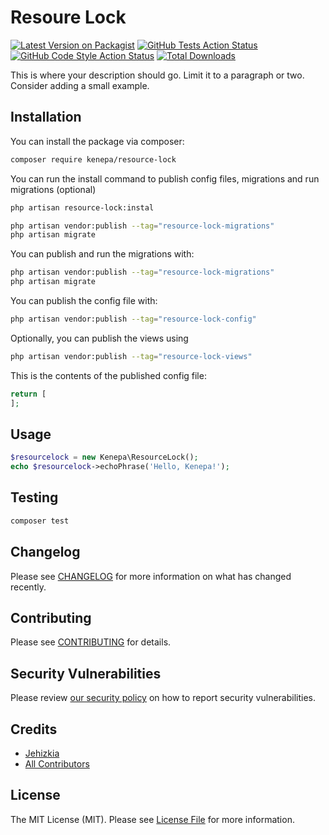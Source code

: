 # Resoure Lock

[![Latest Version on Packagist](https://img.shields.io/packagist/v/kenepa/resourcelock.svg?style=flat-square)](https://packagist.org/packages/kenepa/resourcelock)
[![GitHub Tests Action Status](https://img.shields.io/github/workflow/status/kenepa/resourcelock/run-tests?label=tests)](https://github.com/kenepa/resourcelock/actions?query=workflow%3Arun-tests+branch%3Amain)
[![GitHub Code Style Action Status](https://img.shields.io/github/workflow/status/kenepa/resourcelock/Check%20&%20fix%20styling?label=code%20style)](https://github.com/kenepa/resourcelock/actions?query=workflow%3A"Check+%26+fix+styling"+branch%3Amain)
[![Total Downloads](https://img.shields.io/packagist/dt/kenepa/resourcelock.svg?style=flat-square)](https://packagist.org/packages/kenepa/resourcelock)



This is where your description should go. Limit it to a paragraph or two. Consider adding a small example.

## Installation

You can install the package via composer:

```bash
composer require kenepa/resource-lock
```

You can run the install command to publish config files, migrations and run migrations (optional)

```bash
php artisan resource-lock:instal
```

```bash
php artisan vendor:publish --tag="resource-lock-migrations"
php artisan migrate
```

You can publish and run the migrations with:

```bash
php artisan vendor:publish --tag="resource-lock-migrations"
php artisan migrate
```

You can publish the config file with:

```bash
php artisan vendor:publish --tag="resource-lock-config"
```

Optionally, you can publish the views using

```bash
php artisan vendor:publish --tag="resource-lock-views"
```

This is the contents of the published config file:

```php
return [
];
```

## Usage

```php
$resourcelock = new Kenepa\ResourceLock();
echo $resourcelock->echoPhrase('Hello, Kenepa!');
```

## Testing

```bash
composer test
```

## Changelog

Please see [CHANGELOG](CHANGELOG.md) for more information on what has changed recently.

## Contributing

Please see [CONTRIBUTING](.github/CONTRIBUTING.md) for details.

## Security Vulnerabilities

Please review [our security policy](../../security/policy) on how to report security vulnerabilities.

## Credits

- [Jehizkia](https://github.com/Jehizkia)
- [All Contributors](../../contributors)

## License

The MIT License (MIT). Please see [License File](LICENSE.md) for more information.
